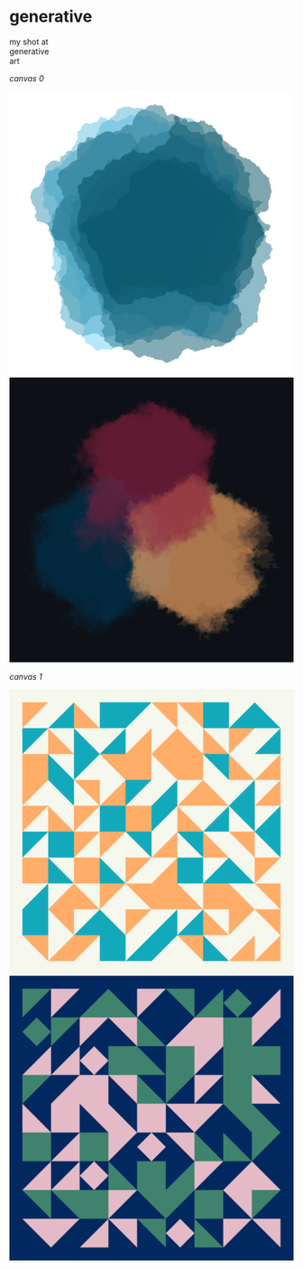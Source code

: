 # generative

my shot at  
generative  
art  

*canvas 0*

<img src="img/2022-07-29/pent1b.png" width = "600" />

<img src="img/2022-07-29/hex1.png" width = "600" />

<br>

*canvas 1*

<img src="img/2023-03-06/step2.png" width = "600" />

<img src="img/2023-03-06/step3.png" width = "600" />
